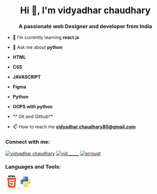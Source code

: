 <h1 align="center">Hi 👋, I'm vidyadhar chaudhary</h1>
<h3 align="center">A passionate web Designer and developer from India</h3>

- 🌱 I’m currently learning **react.js**

- 💬 Ask me about **python**
- **HTML**
- **CSS**
- **JAVASCRIPT**
- **Figma**
- **Python**
- **OOPS with python**
- ** Git and Github**

- 📫 How to reach me **vidyadhar.chaudhary80@gmail.com**

<h3 align="left">Connect with me:</h3>
<p align="left">
<a href="https://linkedin.com/in/vidyadhar chaudhary" target="blank"><img align="center" src="https://raw.githubusercontent.com/rahuldkjain/github-profile-readme-generator/master/src/images/icons/Social/linked-in-alt.svg" alt="vidyadhar chaudhary" height="30" width="40" /></a>
<a href="https://instagram.com/vid._____" target="blank"><img align="center" src="https://raw.githubusercontent.com/rahuldkjain/github-profile-readme-generator/master/src/images/icons/Social/instagram.svg" alt="vid._____" height="30" width="40" /></a>
<a href="https://www.hackerrank.com/errougt" target="blank"><img align="center" src="https://raw.githubusercontent.com/rahuldkjain/github-profile-readme-generator/master/src/images/icons/Social/hackerrank.svg" alt="errougt" height="30" width="40" /></a>
</p>

<h3 align="left">Languages and Tools:</h3>
<p align="left"> <a href="https://www.w3.org/html/" target="_blank" rel="noreferrer"> <img src="https://raw.githubusercontent.com/devicons/devicon/master/icons/html5/html5-original-wordmark.svg" alt="html5" width="40" height="40"/> </a> <a href="https://www.python.org" target="_blank" rel="noreferrer"> <img src="https://raw.githubusercontent.com/devicons/devicon/master/icons/python/python-original.svg" alt="python" width="40" height="40"/> </a> </p>
